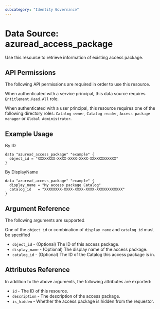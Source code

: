 ```yaml
---
subcategory: "Identity Governance"
---
```


# Data Source: azuread_access_package
Use this resource to retrieve information of existing access package.

## API Permissions
The following API permissions are required in order to use this resource.

When authenticated with a service principal, this data source requires `Entitlement.Read.All` role.

When authenticated with a user principal, this resource requires one of the following directory roles: `Catalog owner`, `Catalog reader`, `Access package manager` or `Global Administrator`.

## Example Usage
By ID

```
data "azuread_access_package" "example" {
  object_id = "XXXXXXXX-XXXX-XXXX-XXXX-XXXXXXXXXXXX"
}
```

By DisplayName

```
data "azuread_access_package" "example" {
  display_name = "My access package Catalog"
  catalog_id   = "XXXXXXXX-XXXX-XXXX-XXXX-XXXXXXXXXXXX"
}
```

## Argument Reference
The following arguments are supported:

One of the `object_id` or combination of `display_name` and `catalog_id` must be specified

* `object_id` - (Optional) The ID of this access package.
* `display_name` - (Optional) The display name of the access package.
* `catalog_id` - (Optional) The ID of the Catalog this access package is in.


## Attributes Reference
In addition to the above arguments, the following attributes are exported:

* `id` - The ID of this resource.
* `description` - The description of the access package.
* `is_hidden` - Whether the access package is hidden from the requestor.

